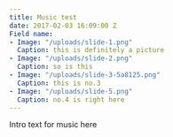 ```yaml
---
title: Music test
date: 2017-02-03 16:09:00 Z
Field name:
- Image: "/uploads/slide-1.png"
  Caption: this is definitely a picture
- Image: "/uploads/slide-2.png"
  Caption: so is this
- Image: "/uploads/slide-3-5a8125.png"
  Caption: this is no.3
- Image: "/uploads/slide-5.png"
  Caption: no.4 is right here
---
```


Intro text for music here